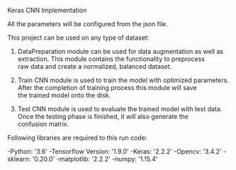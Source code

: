 Keras CNN Implementation
 
 All the parameters will be configured from the json file.
 
 This project can be used on any type of dataset:
 
 1. DataPreparation module can be used for data augmentation as well as extraction. This module contains the functionality to preprocess       
    raw data and create a normalized, balanced dataset.  
 
 2. Train CNN module is used to train the model with optimized parameters. After the completion of training process this module will save       
    the trained model onto the disk.
  
 3. Test CNN module is used to evaluate the trained model with test data. Once the testing phase is finished, it will also generate the         
    confusion matrix.
 
 
 Following libraries are required to this run code: 
 
 -Python: '3.6'
 -Tensorflow Version: '1.9.0'
 -Keras: '2.2.2'
 -Opencv: '3.4.2'
 -sklearn: '0.20.0'
 -matplotlib: '2.2.2'
 -numpy: '1.15.4'
 
 
 
  
 
